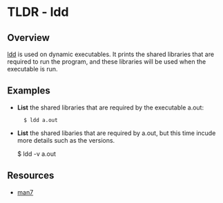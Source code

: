 TLDR - ldd
==========

Overview
--------

[ldd] is used on dynamic executables.  It prints the shared libraries that are required to run the program, and these libraries will be used when the executable is run.

Examples
--------

- **List** the shared libraries that are required by the executable a.out:

        $ ldd a.out

- **List** the shared libaries that are required by a.out, but this time incude more details such as the versions.

	$ ldd -v a.out

Resources
---------

- [man7](http://man7.org/linux/man-pages/man1/ldd.1.html)

[ldd]: http://man7.org/linux/man-pages/man1/ldd.1.html

